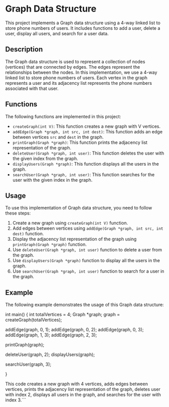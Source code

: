 # Graph Data Structure

This project implements a Graph data structure using a 4-way linked list to store phone numbers of users. It includes functions to add a user, delete a user, display all users, and search for a user data.

## Description

The Graph data structure is used to represent a collection of nodes (vertices) that are connected by edges. The edges represent the relationships between the nodes. In this implementation, we use a 4-way linked list to store phone numbers of users. Each vertex in the graph represents a user and its adjacency list represents the phone numbers associated with that user.

## Functions

The following functions are implemented in this project:

- `createGraph(int V)`: This function creates a new graph with V vertices.
- `addEdge(Graph *graph, int src, int dest)`: This function adds an edge between vertices `src` and `dest` in the graph.
- `printGraph(Graph *graph)`: This function prints the adjacency list representation of the graph.
- `deleteUser(Graph *graph, int user)`: This function deletes the user with the given index from the graph.
- `displayUsers(Graph *graph)`: This function displays all the users in the graph.
- `searchUser(Graph *graph, int user)`: This function searches for the user with the given index in the graph.

## Usage

To use this implementation of Graph data structure, you need to follow these steps:

1. Create a new graph using `createGraph(int V)` function.
2. Add edges between vertices using `addEdge(Graph *graph, int src, int dest)` function.
3. Display the adjacency list representation of the graph using `printGraph(Graph *graph)` function.
4. Use `deleteUser(Graph *graph, int user)` function to delete a user from the graph.
5. Use `displayUsers(Graph *graph)` function to display all the users in the graph.
6. Use `searchUser(Graph *graph, int user)` function to search for a user in the graph.

## Example

The following example demonstrates the usage of this Graph data structure:

int main()
{
int totalVertices = 4;
Graph *graph;
graph = createGraph(totalVertices);


addEdge(graph, 0, 1);
addEdge(graph, 0, 2);
addEdge(graph, 0, 3);
addEdge(graph, 1, 3);
addEdge(graph, 2, 3);

printGraph(graph);

deleteUser(graph, 2);
displayUsers(graph);

searchUser(graph, 3);

}

This code creates a new graph with 4 vertices, adds edges between vertices, prints the adjacency list representation of the graph, deletes user with index 2, displays all users in the graph, and searches for the user with index 3.```


